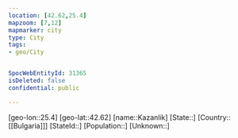 ```yaml
---
location: [42.62,25.4]
mapzoom: [7,12] 
mapmarker: city 
type: City
tags:
- geo/City


SpocWebEntityId: 31365
isDeleted: false
confidential: public

---
```

[geo-lon::25.4]
[geo-lat::42.62]
[name::Kazanlik]
[State::]
[Country::[[Bulgaria]]]
[StateId::]
[Population::]
[Unknown::]

